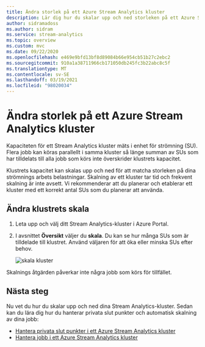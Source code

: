 ```yaml
---
title: Ändra storlek på ett Azure Stream Analytics kluster
description: Lär dig hur du skalar upp och ned storleken på ett Azure Stream Analytics-kluster.
author: sidramadoss
ms.author: sidram
ms.service: stream-analytics
ms.topic: overview
ms.custom: mvc
ms.date: 09/22/2020
ms.openlocfilehash: e469e9bfd13bf8d89084b66e954cb51b27c2ebc2
ms.sourcegitcommit: 910a1a38711966cb171050db245fc3b22abc8c5f
ms.translationtype: MT
ms.contentlocale: sv-SE
ms.lasthandoff: 03/19/2021
ms.locfileid: "98020034"
---
```

# <a name="resize-an-azure-stream-analytics-cluster"></a>Ändra storlek på ett Azure Stream Analytics kluster

Kapaciteten för ett Stream Analytics kluster mäts i enhet för strömning (SU). Flera jobb kan köras parallellt i samma kluster så länge summan av SUs som har tilldelats till alla jobb som körs inte överskrider klustrets kapacitet.

Klustrets kapacitet kan skalas upp och ned för att matcha storleken på dina strömnings arbets belastningar. Skalning av ett kluster tar tid och frekvent skalning är inte avsett. Vi rekommenderar att du planerar och etablerar ett kluster med ett korrekt antal SUs som du planerar att använda.

## <a name="change-the-scale-of-your-cluster"></a>Ändra klustrets skala

1. Leta upp och välj ditt Stream Analytics-kluster i Azure Portal.

1. I avsnittet **Översikt** väljer du **skala**. Du kan se hur många SUs som är tilldelade till klustret. Använd väljaren för att öka eller minska SUs efter behov.

   ![skala kluster](./media/scale-cluster/scale-cluster.png)

Skalnings åtgärden påverkar inte några jobb som körs för tillfället.

## <a name="next-steps"></a>Nästa steg

Nu vet du hur du skalar upp och ned dina Stream Analytics-kluster. Sedan kan du lära dig hur du hanterar privata slut punkter och automatisk skalning av dina jobb:

* [Hantera privata slut punkter i ett Azure Stream Analytics kluster](private-endpoints.md)
* [Hantera jobb i ett Azure Stream Analytics kluster](manage-jobs-cluster.md)
